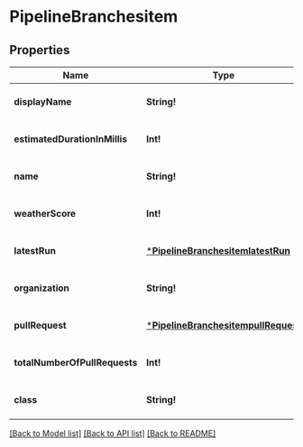 # PipelineBranchesitem

## Properties
Name | Type | Description | Notes
------------ | ------------- | ------------- | -------------
**displayName** | **String!** |  | [optional] [default to null]
**estimatedDurationInMillis** | **Int!** |  | [optional] [default to null]
**name** | **String!** |  | [optional] [default to null]
**weatherScore** | **Int!** |  | [optional] [default to null]
**latestRun** | [***PipelineBranchesitemlatestRun**](PipelineBranchesitemlatestRun.md) |  | [optional] [default to null]
**organization** | **String!** |  | [optional] [default to null]
**pullRequest** | [***PipelineBranchesitempullRequest**](PipelineBranchesitempullRequest.md) |  | [optional] [default to null]
**totalNumberOfPullRequests** | **Int!** |  | [optional] [default to null]
**class** | **String!** |  | [optional] [default to null]

[[Back to Model list]](../README.md#documentation-for-models) [[Back to API list]](../README.md#documentation-for-api-endpoints) [[Back to README]](../README.md)



